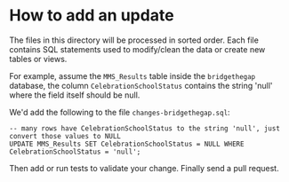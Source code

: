 # How to add an update

The files in this directory will be processed in sorted order. Each file contains SQL
statements used to modify/clean the data or create new tables or views.

For example, assume the `MMS_Results` table inside the `bridgethegap` database, the column
`CelebrationSchoolStatus` contains the string 'null' where the field itself should be null.

We'd add the following to the file `changes-bridgethegap.sql`:

```
-- many rows have CelebrationSchoolStatus to the string 'null', just convert those values to NULL
UPDATE MMS_Results SET CelebrationSchoolStatus = NULL WHERE CelebrationSchoolStatus = 'null';
```

Then add or run tests to validate your change. Finally send a pull request.
